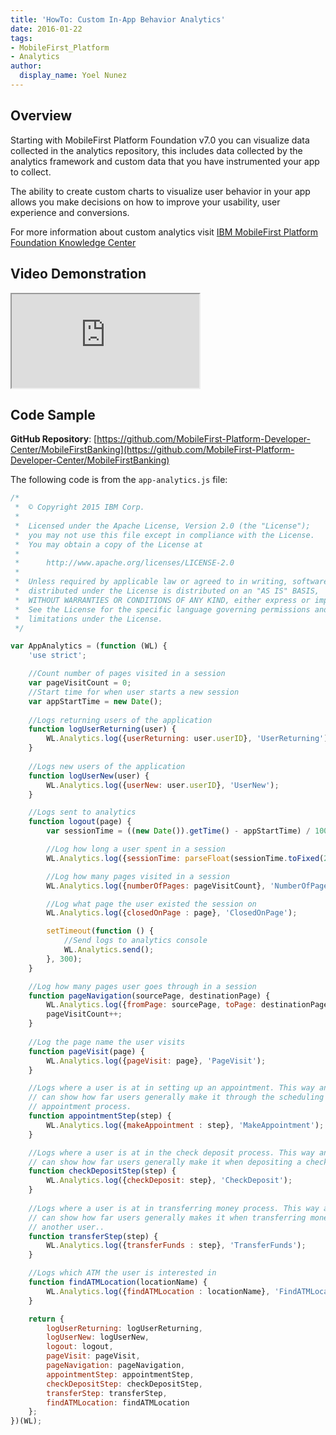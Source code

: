 ```yaml
---
title: 'HowTo: Custom In-App Behavior Analytics'
date: 2016-01-22
tags:
- MobileFirst_Platform
- Analytics
author:
  display_name: Yoel Nunez
---
```

## Overview

Starting with MobileFirst Platform Foundation v7.0 you can visualize data collected in the analytics repository, this includes data collected by the analytics framework and custom data that you have instrumented your app to collect.

The ability to create custom charts to visualize user behavior in your app allows you make decisions on how to improve your usability, user experience and conversions.

For more information about custom analytics visit [IBM MobileFirst Platform Foundation Knowledge Center](https://www-01.ibm.com/support/knowledgecenter/SSHS8R_7.1.0/com.ibm.worklight.monitor.doc/monitor/c_op_analytics_customanalytics.html?lang=en)

## Video Demonstration

<div class="sizer"><div class="embed-responsive embed-responsive-16by9">
    <iframe src="https://www.youtube.com/embed/knkNJIKv_Jk"></iframe>
</div>

## Code Sample

**GitHub Repository**: [https://github.com/MobileFirst-Platform-Developer-Center/MobileFirstBanking](https://github.com/MobileFirst-Platform-Developer-Center/MobileFirstBanking)

The following code is from the <code>app-analytics.js</code> file:

```javascript
/*
 *  © Copyright 2015 IBM Corp.
 *  
 *  Licensed under the Apache License, Version 2.0 (the "License");
 *  you may not use this file except in compliance with the License.
 *  You may obtain a copy of the License at
 *  
 *      http://www.apache.org/licenses/LICENSE-2.0
 *  
 *  Unless required by applicable law or agreed to in writing, software
 *  distributed under the License is distributed on an "AS IS" BASIS,
 *  WITHOUT WARRANTIES OR CONDITIONS OF ANY KIND, either express or implied.
 *  See the License for the specific language governing permissions and
 *  limitations under the License.
 */

var AppAnalytics = (function (WL) {
    'use strict';

    //Count number of pages visited in a session
    var pageVisitCount = 0;
    //Start time for when user starts a new session
    var appStartTime = new Date();
    
    //Logs returning users of the application
    function logUserReturning(user) {
        WL.Analytics.log({userReturning: user.userID}, 'UserReturning');
    }
    
    //Logs new users of the application
    function logUserNew(user) {
        WL.Analytics.log({userNew: user.userID}, 'UserNew');
    }

    //Logs sent to analytics
    function logout(page) {
        var sessionTime = ((new Date()).getTime() - appStartTime) / 1000 / 60;

        //Log how long a user spent in a session
		WL.Analytics.log({sessionTime: parseFloat(sessionTime.toFixed(2))}, 'SessionTime');

        //Log how many pages visited in a session
		WL.Analytics.log({numberOfPages: pageVisitCount}, 'NumberOfPages');

        //Log what page the user existed the session on
        WL.Analytics.log({closedOnPage : page}, 'ClosedOnPage');

        setTimeout(function () {
            //Send logs to analytics console
            WL.Analytics.send();
        }, 300);
    }

    //Log how many pages user goes through in a session
    function pageNavigation(sourcePage, destinationPage) {
        WL.Analytics.log({fromPage: sourcePage, toPage: destinationPage}, 'PageTransition');
        pageVisitCount++;
    }
    
    //Log the page name the user visits
    function pageVisit(page) {
        WL.Analytics.log({pageVisit: page}, 'PageVisit');
    }

    //Logs where a user is at in setting up an appointment. This way analytics
    // can show how far users generally make it through the scheduling
    // appointment process.
    function appointmentStep(step) {
        WL.Analytics.log({makeAppointment : step}, 'MakeAppointment');
    }

    //Logs where a user is at in the check deposit process. This way analytics
    // can show how far users generally make it when depositing a check.
    function checkDepositStep(step) {
        WL.Analytics.log({checkDeposit: step}, 'CheckDeposit');
    }
    
    //Logs where a user is at in transferring money process. This way analytics
    // can show how far users generally makes it when transferring money to
    // another user..
    function transferStep(step) {
        WL.Analytics.log({transferFunds : step}, 'TransferFunds');
    }

    //Logs which ATM the user is interested in
    function findATMLocation(locationName) {
        WL.Analytics.log({findATMLocation : locationName}, 'FindATMLocation');
    }

    return {
        logUserReturning: logUserReturning,
        logUserNew: logUserNew,
        logout: logout,
        pageVisit: pageVisit,
        pageNavigation: pageNavigation,
        appointmentStep: appointmentStep,
        checkDepositStep: checkDepositStep,
        transferStep: transferStep,
        findATMLocation: findATMLocation
    };
})(WL);
```